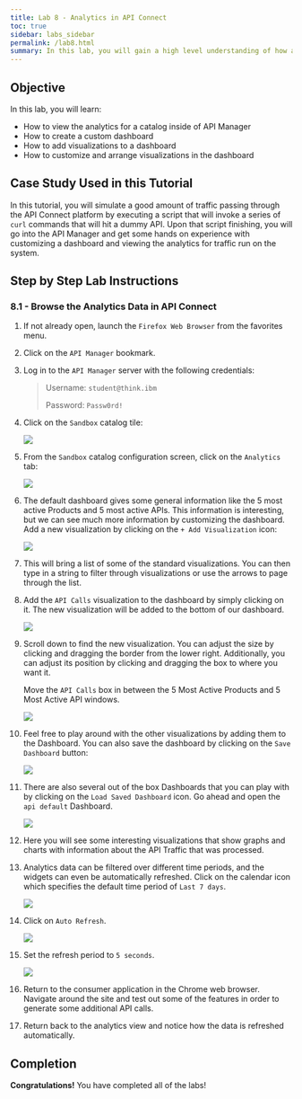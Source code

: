 ```yaml
---
title: Lab 8 - Analytics in API Connect
toc: true
sidebar: labs_sidebar
permalink: /lab8.html
summary: In this lab, you will gain a high level understanding of how analytics are used to visualize the information captured by the gateway node. You can filter, sort and aggregate your API event data; then present the results within correlated charts, tables and maps to help you manage service levels, set quotas, establish controls, set up security policies, manage communities and analyze trends. API Analytics is built on the Kibana V4.3 open source analytics and visualization platform, which is designed to work with the Elastic Search real-time distributed search and analytics engine.
---
```


## Objective
 
In this lab, you will learn:

+ How to view the analytics for a catalog inside of API Manager
+ How to create a custom dashboard
+ How to add visualizations to a dashboard 
+ How to customize and arrange visualizations in the dashboard

## Case Study Used in this Tutorial

In this tutorial, you will simulate a good amount of traffic passing through the API Connect platform by executing a script that will invoke a series of `curl` commands that will hit a dummy API. Upon that script finishing, you will go into the API Manager and get some hands on experience with customizing a dashboard and viewing the analytics for traffic run on the system.

## Step by Step Lab Instructions

### 8.1 - Browse the Analytics Data in API Connect

1.  If not already open, launch the `Firefox Web Browser` from the favorites menu.

1.  Click on the `API Manager` bookmark.

1.  Log in to the `API Manager` server with the following credentials:

    > Username: `student@think.ibm`
    >
    > Password: `Passw0rd!`

1.  Click on the `Sandbox` catalog tile:

    ![](https://github.com/ibm-apiconnect/pot/raw/gh-pages/images/lab8/api-mgr-dashboard-sandbox-tile.png)

1.  From the `Sandbox` catalog configuration screen, click on the `Analytics` tab:

    ![](https://github.com/ibm-apiconnect/pot/raw/gh-pages/images/lab8/analytics-tab.png)

1.  The default dashboard gives some general information like the 5 most active Products and 5 most active APIs.  This information is interesting, but we can see much more information by customizing the dashboard. Add a new visualization by clicking on the `+ Add Visualization` icon:

    ![](https://github.com/ibm-apiconnect/pot/raw/gh-pages/images/lab8/analytics-add-visualization.png)

1.  This will bring a list of some of the standard visualizations. You can then type in a string to filter through visualizations or use the arrows to page through the list.

1.  Add the `API Calls` visualization to the dashboard by simply clicking on it. The new visualization will be added to the bottom of our dashboard.

    ![](https://github.com/ibm-apiconnect/pot/raw/gh-pages/images/lab8/image21.png)

1.  Scroll down to find the new visualization. You can adjust the size by clicking and dragging the border from the lower right. Additionally, you can adjust its position by clicking and dragging the box to where you want it.

    Move the `API Calls` box in between the 5 Most Active Products and 5 Most Active API windows.

    ![](https://github.com/ibm-apiconnect/pot/raw/gh-pages/images/lab8/image22.png)
	
1.  Feel free to play around with the other visualizations by adding them to the Dashboard. You can also save the dashboard by clicking on the `Save Dashboard` button:

    ![](https://github.com/ibm-apiconnect/pot/raw/gh-pages/images/lab8/analytics-save-dashboard.png)

1.  There are also several out of the box Dashboards that you can play with by clicking on the `Load Saved Dashboard` icon. Go ahead and open the `api default` Dashboard.

    ![](https://github.com/ibm-apiconnect/pot/raw/gh-pages/images/lab8/analytics-load-dashboard.png)

1.  Here you will see some interesting visualizations that show graphs and charts with information about the API Traffic that was processed.

1.  Analytics data can be filtered over different time periods, and the widgets can even be automatically refreshed. Click on the calendar icon which specifies the default time period of `Last 7 days`.

    ![](https://github.com/ibm-apiconnect/pot/raw/gh-pages/images/lab8/analytics-calendar.png)
	
1.  Click on `Auto Refresh`.

    ![](https://github.com/ibm-apiconnect/pot/raw/gh-pages/images/lab8/analytics-auto-refresh.png)

1.  Set the refresh period to `5 seconds`.

    ![](https://github.com/ibm-apiconnect/pot/raw/gh-pages/images/lab8/analytics-refresh-5sec.png)

1.  Return to the consumer application in the Chrome web browser. Navigate around the site and test out some of the features in order to generate some additional API calls.

1.  Return back to the analytics view and notice how the data is refreshed automatically.

## Completion

**Congratulations!** You have completed all of the labs!